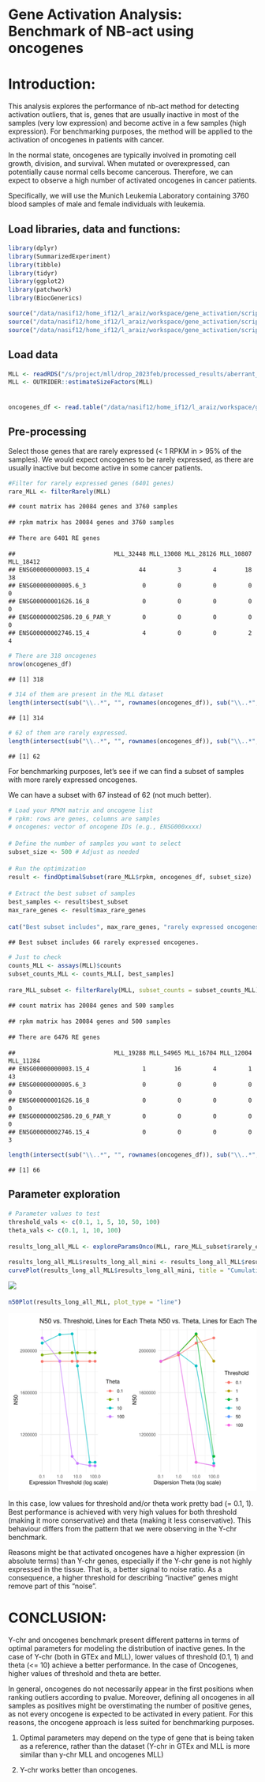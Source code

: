 Gene Activation Analysis: Benchmark of NB-act using oncogenes
================

# Introduction:

This analysis explores the performance of nb-act method for detecting
activation outliers, that is, genes that are usually inactive in most of
the samples (very low expression) and become active in a few samples
(high expression). For benchmarking purposes, the method will be applied
to the activation of oncogenes in patients with cancer.

In the normal state, oncogenes are typically involved in promoting cell
growth, division, and survival. When mutated or overexpressed, can
potentially cause normal cells become cancerous. Therefore, we can
expect to observe a high number of activated oncogenes in cancer
patients.

Specifically, we will use the Munich Leukemia Laboratory containing 3760
blood samples of male and female individuals with leukemia.

## Load libraries, data and functions:

``` r
library(dplyr)
library(SummarizedExperiment)
library(tibble)
library(tidyr)
library(ggplot2)
library(patchwork)
library(BiocGenerics)
```

``` r
source("/data/nasif12/home_if12/l_araiz/workspace/gene_activation/scripts/function/plots_functions.R")
source("/data/nasif12/home_if12/l_araiz/workspace/gene_activation/scripts/function/help_functions.R")
source("/data/nasif12/home_if12/l_araiz/workspace/gene_activation/scripts/function/nb_act.R")
```

## Load data

``` r
MLL <- readRDS("/s/project/mll/drop_2023feb/processed_results/aberrant_expression/v33b/outrider/leukemia_14group/ods_unfitted.Rds")
MLL <- OUTRIDER::estimateSizeFactors(MLL)


oncogenes_df <- read.table("/data/nasif12/home_if12/l_araiz/workspace/gene_act/oncogenes.tsv", sep = "\t", row.names = 1)
```

## Pre-processing

Select those genes that are rarely expressed (\< 1 RPKM in \> 95% of the
samples). We would expect oncogenes to be rarely expressed, as there are
usually inactive but become active in some cancer patients.

``` r
#Filter for rarely expressed genes (6401 genes)
rare_MLL <- filterRarely(MLL)
```

    ## count matrix has 20084 genes and 3760 samples

    ## rpkm matrix has 20084 genes and 3760 samples

    ## There are 6401 RE genes

    ##                            MLL_32448 MLL_13008 MLL_28126 MLL_10807 MLL_18412
    ## ENSG00000000003.15_4              44         3         4        18        38
    ## ENSG00000000005.6_3                0         0         0         0         0
    ## ENSG00000001626.16_8               0         0         0         0         0
    ## ENSG00000002586.20_6_PAR_Y         0         0         0         0         0
    ## ENSG00000002746.15_4               4         0         0         2         4

``` r
# There are 318 oncogenes
nrow(oncogenes_df)
```

    ## [1] 318

``` r
# 314 of them are present in the MLL dataset
length(intersect(sub("\\..*", "", rownames(oncogenes_df)), sub("\\..*", "", rownames(rare_MLL$rpkm))))
```

    ## [1] 314

``` r
# 62 of them are rarely expressed. 
length(intersect(sub("\\..*", "", rownames(oncogenes_df)), sub("\\..*", "", rownames(rare_MLL$rarely_exp_rpkm))))
```

    ## [1] 62

For benchmarking purposes, let’s see if we can find a subset of samples
with more rarely expressed oncogenes.

We can have a subset with 67 instead of 62 (not much better).

``` r
# Load your RPKM matrix and oncogene list
# rpkm: rows are genes, columns are samples
# oncogenes: vector of oncogene IDs (e.g., ENSG000xxxx)

# Define the number of samples you want to select
subset_size <- 500 # Adjust as needed

# Run the optimization
result <- findOptimalSubset(rare_MLL$rpkm, oncogenes_df, subset_size)

# Extract the best subset of samples
best_samples <- result$best_subset
max_rare_genes <- result$max_rare_genes

cat("Best subset includes", max_rare_genes, "rarely expressed oncogenes.\n")
```

    ## Best subset includes 66 rarely expressed oncogenes.

``` r
# Just to check
counts_MLL <- assays(MLL)$counts
subset_counts_MLL <- counts_MLL[, best_samples]

rare_MLL_subset <- filterRarely(MLL, subset_counts = subset_counts_MLL)
```

    ## count matrix has 20084 genes and 500 samples

    ## rpkm matrix has 20084 genes and 500 samples

    ## There are 6476 RE genes

    ##                            MLL_19288 MLL_54965 MLL_16704 MLL_12004 MLL_11284
    ## ENSG00000000003.15_4               1        16         4         1        43
    ## ENSG00000000005.6_3                0         0         0         0         0
    ## ENSG00000001626.16_8               0         0         0         0         0
    ## ENSG00000002586.20_6_PAR_Y         0         0         0         0         0
    ## ENSG00000002746.15_4               0         0         0         0         3

``` r
length(intersect(sub("\\..*", "", rownames(oncogenes_df)), sub("\\..*", "", rownames(rare_MLL_subset$rarely_exp_rpkm))))
```

    ## [1] 66

## Parameter exploration

``` r
# Parameter values to test 
threshold_vals <- c(0.1, 1, 5, 10, 50, 100)
theta_vals <- c(0.1, 1, 10, 100)

results_long_all_MLL <- exploreParamsOnco(MLL, rare_MLL_subset$rarely_exp_rpkm, theta_vals = theta_vals, threshold_vals = threshold_vals, interest_list = rownames(oncogenes_df))
```

``` r
results_long_all_MLL$results_long_all_mini <- results_long_all_MLL$results_long_all[which(results_long_all_MLL$results_long_all$interest == TRUE),]
curvePlot(results_long_all_MLL$results_long_all_mini, title = "Cumulative sum of oncogenes")
```

![](oncogenes_benchmark_files/figure-gfm/curve%20MLL%20onco-1.svg)<!-- -->

``` r
n50Plot(results_long_all_MLL, plot_type = "line")
```

![](oncogenes_benchmark_files/figure-gfm/N50%20MLL_onco-1.svg)<!-- -->

In this case, low values for threshold and/or theta work pretty bad (=
0.1, 1). Best performance is achieved with very high values for both
threshold (making it more conservative) and theta (making it less
conservative). This behaviour differs from the pattern that we were
observing in the Y-chr benchmark.

Reasons might be that activated oncogenes have a higher expression (in
absolute terms) than Y-chr genes, especially if the Y-chr gene is not
highly expressed in the tissue. That is, a better signal to noise ratio.
As a consequence, a higher threshold for describing “inactive” genes
might remove part of this “noise”.

# CONCLUSION:

Y-chr and oncogenes benchmark present different patterns in terms of
optimal parameters for modeling the distribution of inactive genes. In
the case of Y-chr (both in GTEx and MLL), lower values of threshold
(0.1, 1) and theta (\<= 10) achieve a better performance. In the case of
Oncogenes, higher values of threshold and theta are better.

In general, oncogenes do not necessarily appear in the first positions
when ranking outliers according to pvalue. Moreover, defining all
oncogenes in all samples as positives might be overstimating the number
of positive genes, as not every oncogene is expected to be activated in
every patient. For this reasons, the oncogene approach is less suited
for benchmarking purposes.

1)  Optimal parameters may depend on the type of gene that is being
    taken as a reference, rather than the dataset (Y-chr in GTEx and MLL
    is more similar than y-chr MLL and oncogenes MLL)

2)  Y-chr works better than oncogenes.
